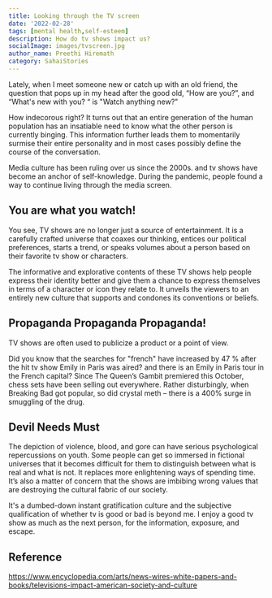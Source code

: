 ```yaml
---  
title: Looking through the TV screen
date: '2022-02-28'  
tags: [mental health,self-esteem]  
description: How do tv shows impact us? 
socialImage: images/tvscreen.jpg
author_name: Preethi Hiremath
category: SahaiStories
---  
```

Lately, when I meet someone new or catch up with an old friend, the question that pops up in my head after the good old, “How are you?”, and “What's new with you? “ is "Watch anything new?"

How indecorous right?
It turns out that an entire generation of the human population has an insatiable need to know what the other person is currently binging. This information further leads them to momentarily surmise their entire personality and in most cases possibly define the course of the conversation.

Media culture has been ruling over us since the 2000s. and tv shows have become an anchor of self-knowledge. During the pandemic, people found a way to continue living through the media screen.  


## You are what you watch!

You see, TV shows are no longer just a source of entertainment. It is a carefully crafted universe that coaxes our thinking, entices our political preferences, starts a trend, or speaks volumes about a person based on their favorite tv show or characters. 

The informative and explorative contents of these TV shows help people express their identity better and give them a chance to express themselves in terms of a character or icon they relate to. It unveils the viewers to an entirely new culture that supports and condones its conventions or beliefs. 

## Propaganda Propaganda Propaganda!

TV shows are often used to publicize a product or a point of view.

Did you know that the searches for "french" have increased by 47 % after the hit tv show Emily in Paris was aired? and there is an Emily in Paris tour in the French capital? Since The Queen’s Gambit premiered this October, chess sets have been selling out everywhere. Rather disturbingly, when Breaking Bad got popular, so did crystal meth – there is a 400% surge in smuggling of the drug.


## Devil Needs Must

The depiction of violence, blood, and gore can have serious psychological repercussions on youth. Some people can get so immersed in fictional universes that it becomes difficult for them to distinguish between what is real and what is not. It replaces more enlightening ways of spending time. It’s also a matter of concern that the shows are imbibing wrong values that are destroying the cultural fabric of our society. 


It's a dumbed-down instant gratification culture and the subjective qualification of whether tv is good or bad is beyond me. I enjoy a good tv show as much as the next person, for the information, exposure, and escape.


## Reference

https://www.encyclopedia.com/arts/news-wires-white-papers-and-books/televisions-impact-american-society-and-culture

